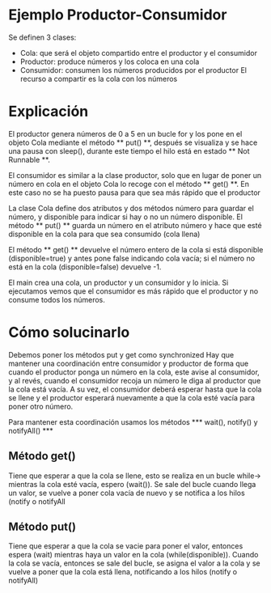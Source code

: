 # Ejemplo Productor-Consumidor
Se definen 3 clases:
* Cola: que será el objeto compartido entre el productor y el consumidor
* Productor: produce números y los coloca en una cola
* Consumidor: consumen los números producidos por el productor
El recurso a compartir es la cola con los números
# Explicación
El productor genera números de 0 a 5 en un bucle for y los pone en el objeto Cola mediante el método ** put() **, después se visualiza y se hace una pausa con sleep(), durante este tiempo el hilo está en estado ** Not Runnable **.

El consumidor es similar a la clase productor, solo que en lugar de poner un número en cola en el objeto Cola lo recoge con el método ** get() **. En este caso 
no se ha puesto pausa para que sea más rápido que el productor

La clase Cola define dos atributos y dos métodos número para guardar el número, y disponible para indicar si hay o no un número disponible. 
El método ** put() ** guarda un número en el atributo número y hace que esté disponible en la cola para que sea consumido (cola llena)

El método ** get() ** devuelve el número entero de la cola si está disponible (disponible=true) y antes pone false indicando cola vacía; si el número no está en la cola (disponible=false) devuelve -1.

El main crea una cola, un productor y un consumidor y lo inicia. Si ejecutamos vemos que el consumidor es más rápido que el productor y no consume todos los números.

# Cómo solucinarlo

Debemos poner los métodos put y get como synchronized
Hay que mantener una coordinación entre consumidor y productor de forma que cuando el productor ponga un número en la cola, este avise al consumidor, y al revés, cuando el consumidor recoja un número le diga al productor que la cola está vacía.
A su vez, el consumidor deberá esperar hasta que la cola se llene y el productor esperará nuevamente a que la cola esté vacía para poner otro número.

Para mantener esta coordinación usamos los métodos *** wait(), notify() y notifyAll() ***

## Método get()
Tiene que esperar a que la cola se llene, esto se realiza en un bucle while-> mientras la cola esté vacía, espero (wait()).
Se sale del bucle cuando llega un valor, se vuelve a poner cola vacía de nuevo y se notifica a los hilos (notify o notifyAll

## Método put()
Tiene que esperar a que la cola se vacie  para poner el valor, entonces espera (wait) mientras haya un valor en la cola (while(disponible)).
Cuando la cola se vacía, entonces se sale del bucle, se asigna el valor a la cola y se vuelve a poner que la cola está llena, notificando a los hilos (notify o notifyAll)
